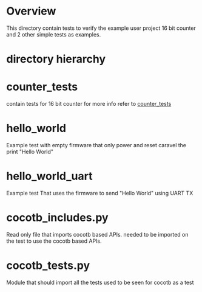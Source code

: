 Overview
======== 
This directory contain tests to verify the example user project 16 bit counter and 2 other simple tests as examples. 

directory hierarchy
=====================

# counter_tests 
 
contain tests for 16 bit counter for more info refer to [counter_tests](counter_tests/README.md)
 
 # hello_world 
 
 Example test with empty firmware that only power and reset caravel the print "Hello World" 
 
 # hello_world_uart 
 
 Example test That uses the firmware to send "Hello World" using UART TX 
 
 # cocotb_includes.py
 
 Read only file that imports cocotb based APIs. needed to be imported on the test to use the cocotb based APIs. 
 
 
# cocotb_tests.py 

Module that should import all the tests used to be seen for cocotb as a test

 

